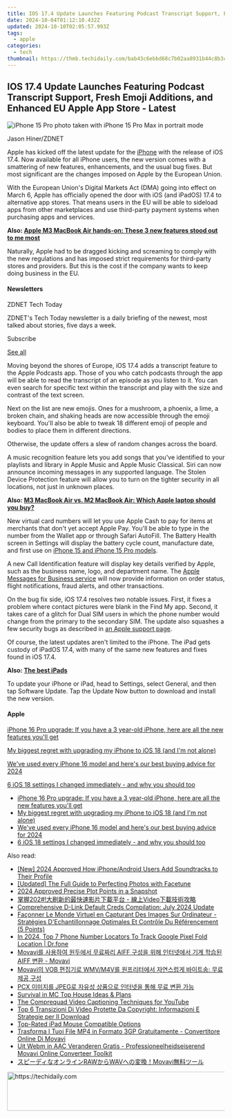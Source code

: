 ```yaml
---
title: IOS 17.4 Update Launches Featuring Podcast Transcript Support, Fresh Emoji Additions, and Enhanced EU Apple App Store - Latest
date: 2024-10-04T01:12:10.432Z
updated: 2024-10-10T02:05:57.993Z
tags:
  - apple
categories:
  - tech
thumbnail: https://thmb.techidaily.com/bab43c6ebbd68c7b02aa8931b44c8b3c5cf156c7a7bd1aa24fbe3ea34de877b1.jpg
---
```


## IOS 17.4 Update Launches Featuring Podcast Transcript Support, Fresh Emoji Additions, and Enhanced EU Apple App Store - Latest

![iPhone 15 Pro photo taken with iPhone 15 Pro Max in portrait mode](https://www.zdnet.com/a/img/resize/cbb6e06548207ca48ddc17f21c5a95be254f99ba/2023/10/05/c175a0e5-2ef1-400f-b90b-8dd3cf353de4/img-1927.jpg?auto=webp&width=1280)

Jason Hiner/ZDNET

Apple has kicked off the latest update for the [iPhone](https://www.zdnet.com/article/best-iphone/) with the release of iOS 17.4\. Now available for all iPhone users, the new version comes with a smattering of new features, enhancements, and the usual bug fixes. But most significant are the changes imposed on Apple by the European Union.

With the European Union's Digital Markets Act (DMA) going into effect on March 6, Apple has officially opened the door with iOS (and iPadOS) 17.4 to alternative app stores. That means users in the EU will be able to sideload apps from other marketplaces and use third-party payment systems when purchasing apps and services.

**Also: [Apple M3 MacBook Air hands-on: These 3 new features stood out to me most](https://www.zdnet.com/article/apple-m3-macbook-air-hands-on-these-3-new-features-stood-out-to-me-most/)**

Naturally, Apple had to be dragged kicking and screaming to comply with the new regulations and has imposed strict requirements for third-party stores and providers. But this is the cost if the company wants to keep doing business in the EU.

#### Newsletters

ZDNET Tech Today

ZDNET's Tech Today newsletter is a daily briefing of the newest, most talked about stories, five days a week.

 Subscribe

[See all](https://www.zdnet.com/newsletters/)

Moving beyond the shores of Europe, iOS 17.4 adds a transcript feature to the Apple Podcasts app. Those of you who catch podcasts through the app will be able to read the transcript of an episode as you listen to it. You can even search for specific text within the transcript and play with the size and contrast of the text screen.

Next on the list are new emojis. Ones for a mushroom, a phoenix, a lime, a broken chain, and shaking heads are now accessible through the emoji keyboard. You'll also be able to tweak 18 different emoji of people and bodies to place them in different directions.

Otherwise, the update offers a slew of random changes across the board.

A music recognition feature lets you add songs that you've identified to your playlists and library in Apple Music and Apple Music Classical. Siri can now announce incoming messages in any supported language. The Stolen Device Protection feature will allow you to turn on the tighter security in all locations, not just in unknown places.

**Also: [M3 MacBook Air vs. M2 MacBook Air: Which Apple laptop should you buy?](https://www.zdnet.com/article/m3-macbook-air-vs-m2-macbook-air/)**

New virtual card numbers will let you use Apple Cash to pay for items at merchants that don't yet accept Apple Pay. You'll be able to type in the number from the Wallet app or through Safari AutoFill. The Battery Health screen in Settings will display the battery cycle count, manufacture date, and first use on [iPhone 15 and iPhone 15 Pro models](https://www.zdnet.com/article/new-iphone-15-models-compared-iphone-15-vs-plus-vs-pro-vs-pro-max/).

A new Call Identification feature will display key details verified by Apple, such as the business name, logo, and department name. The [Apple Messages for Business service](https://register.apple.com/resources/messages/messaging-documentation/) will now provide information on order status, flight notifications, fraud alerts, and other transactions.

On the bug fix side, iOS 17.4 resolves two notable issues. First, it fixes a problem where contact pictures were blank in the Find My app. Second, it takes care of a glitch for Dual SIM users in which the phone number would change from the primary to the secondary SIM. The update also squashes a few security bugs as described in [an Apple support page](https://support.apple.com/en-us/HT214081).

Of course, the latest updates aren't limited to the iPhone. The iPad gets custody of iPadOS 17.4, with many of the same new features and fixes found in iOS 17.4.

**Also: [The best iPads](https://www.zdnet.com/article/best-ipad/)**

To update your iPhone or iPad, head to Settings, select General, and then tap Software Update. Tap the Update Now button to download and install the new version.

#### Apple

[iPhone 16 Pro upgrade: If you have a 3 year-old iPhone, here are all the new features you'll get](https://www.zdnet.com/article/iphone-16-pro-and-pro-max-hands-on/ "iPhone 16 Pro upgrade: If you have a 3 year-old iPhone, here are all the new features you'll get")

[My biggest regret with upgrading my iPhone to iOS 18 (and I'm not alone)](https://www.zdnet.com/article/my-biggest-regret-with-upgrading-my-iphone-to-ios-18-and-im-not-alone/ "My biggest regret with upgrading my iPhone to iOS 18 (and I'm not alone)")

[We've used every iPhone 16 model and here's our best buying advice for 2024](https://www.zdnet.com/article/iphone-16-pro-max-buying-advice-2024/ "We've used every iPhone 16 model and here's our best buying advice for 2024")

[6 iOS 18 settings I changed immediately - and why you should too](https://www.zdnet.com/article/6-ios-18-settings-i-changed-immediately-and-why-you-should-too/ "6 iOS 18 settings I changed immediately - and why you should too")

* [iPhone 16 Pro upgrade: If you have a 3 year-old iPhone, here are all the new features you'll get](https://www.zdnet.com/article/iphone-16-pro-and-pro-max-hands-on/ "iPhone 16 Pro upgrade: If you have a 3 year-old iPhone, here are all the new features you'll get")
* [My biggest regret with upgrading my iPhone to iOS 18 (and I'm not alone)](https://www.zdnet.com/article/my-biggest-regret-with-upgrading-my-iphone-to-ios-18-and-im-not-alone/ "My biggest regret with upgrading my iPhone to iOS 18 (and I'm not alone)")
* [We've used every iPhone 16 model and here's our best buying advice for 2024](https://www.zdnet.com/article/iphone-16-pro-max-buying-advice-2024/ "We've used every iPhone 16 model and here's our best buying advice for 2024")
* [6 iOS 18 settings I changed immediately - and why you should too](https://www.zdnet.com/article/6-ios-18-settings-i-changed-immediately-and-why-you-should-too/ "6 iOS 18 settings I changed immediately - and why you should too")

<ins class="adsbygoogle"
     style="display:block"
     data-ad-format="autorelaxed"
     data-ad-client="ca-pub-7571918770474297"
     data-ad-slot="1223367746"></ins>

<ins class="adsbygoogle"
     style="display:block"
     data-ad-client="ca-pub-7571918770474297"
     data-ad-slot="8358498916"
     data-ad-format="auto"
     data-full-width-responsive="true"></ins>

<span class="atpl-alsoreadstyle">Also read:</span>
<div><ul>
<li><a href="https://facebook-clips.techidaily.com/new-2024-approved-how-iphoneandroid-users-add-soundtracks-to-their-profile/"><u>[New] 2024 Approved How iPhone/Android Users Add Soundtracks to Their Profile</u></a></li>
<li><a href="https://fox-hovers.techidaily.com/updated-the-full-guide-to-perfecting-photos-with-facetune/"><u>[Updated] The Full Guide to Perfecting Photos with Facetune</u></a></li>
<li><a href="https://extra-skills.techidaily.com/2024-approved-precise-plot-points-in-a-snapshot/"><u>2024 Approved Precise Plot Points in a Snapshot</u></a></li>
<li><a href="https://eaxpv-info.techidaily.com/202-video/"><u>掌握202#!大刷新的最快速影片下載平台 - 線上Video下載技術攻略</u></a></li>
<li><a href="https://technical-tips.techidaily.com/comprehensive-d-link-default-creds-compilation-july-2024-update/"><u>Comprehensive D-Link Default Creds Compilation: July 2024 Update</u></a></li>
<li><a href="https://eaxpv-info.techidaily.com/faconner-le-monde-virtuel-en-capturant-des-images-sur-ordinateur-strategies-dechantillonnage-optimales-et-controle-du-referencement-5-points/"><u>Façonner Le Monde Virtuel en Capturant Des Images Sur Ordinateur - Stratégies D'Echantillonnage Optimales Et Contrôle Du Référencement (5 Points)</u></a></li>
<li><a href="https://android-location-track.techidaily.com/in-2024-top-7-phone-number-locators-to-track-google-pixel-fold-location-drfone-by-drfone-virtual-android/"><u>In 2024, Top 7 Phone Number Locators To Track Google Pixel Fold Location | Dr.fone</u></a></li>
<li><a href="https://eaxpv-info.techidaily.com/movavi-aiff-aiff-movavi/"><u>Movavi를 사용하여 원두에서 무료짜리 AIFF 구성을 위해 인터넷에서 기계 학습된 AIFF 변환 - Movavi</u></a></li>
<li><a href="https://technical-tips.techidaily.com/movavi-vob-wmvm4v/"><u>Movavi의 VOB 편집기로 WMV/M4V를 원프리터에서 자연스럽게 바이트송: 무료 제공 구성</u></a></li>
<li><a href="https://eaxpv-info.techidaily.com/pcx-jpeg/"><u>PCX 이미지를 JPEG로 자유성 상품으로 인터넷을 통해 무료 변환 가능</u></a></li>
<li><a href="https://video-screen-grab.techidaily.com/survival-in-mc-top-house-ideas-and-plans/"><u>Survival in MC Top House Ideas & Plans</u></a></li>
<li><a href="https://youtube-clips.techidaily.com/the-comprequad-video-captioning-techniques-for-youtube/"><u>The Comprequad Video Captioning Techniques for YouTube</u></a></li>
<li><a href="https://eaxpv-info.techidaily.com/top-6-transizioni-di-video-protette-da-copyright-informazioni-e-strategie-per-il-download/"><u>Top 6 Transizioni Di Video Protette Da Copyright: Informazioni E Strategie per Il Download</u></a></li>
<li><a href="https://buynow-tips.techidaily.com/top-rated-ipad-mouse-compatible-options/"><u>Top-Rated iPad Mouse Compatible Options</u></a></li>
<li><a href="https://eaxpv-info.techidaily.com/trasforma-i-tuoi-file-mp4-in-formato-3gp-gratuitamente-convertitore-online-di-movavi/"><u>Trasforma I Tuoi File MP4 in Formato 3GP Gratuitamente - Convertitore Online Di Movavi</u></a></li>
<li><a href="https://eaxpv-info.techidaily.com/uit-webm-in-aac-veranderen-gratis-professioneelheidseiserend-movavi-online-converteer-toolkit/"><u>Uit Webm in AAC Veranderen Gratis - Professioneelheidseiserend Movavi Online Converteer Toolkit</u></a></li>
<li><a href="https://eaxpv-info.techidaily.com/rawwavmovavi/"><u>スピーディなオンラインRAWからWAVへの変換！Movavi無料ツール</u></a></li>
</ul></div>

<!-- affiliate ads begin -->
<a href="https://ephamedtechinc.pxf.io/c/5597632/2137221/26400" target="_top" id="2137221">
  <img src="//a.impactradius-go.com/display-ad/26400-2137221" border="0" alt="https://techidaily.com" width="728" height="90"/>
</a>
<img height="0" width="0" src="https://ephamedtechinc.pxf.io/i/5597632/2137221/26400" style="position:absolute;visibility:hidden;" border="0" />
<!-- affiliate ads end -->

